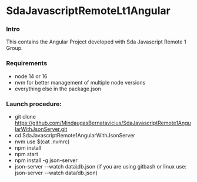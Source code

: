 # SdaJavascriptRemoteLt1Angular

### Intro
This contains the Angular Project developed with Sda Javascript Remote 1 Group.

### Requirements
- node 14 or 16
- nvm for better management of multiple node versions
- everything else in the package.json

### Launch procedure:
- git clone https://github.com/MindaugasBernatavicius/SdaJavascriptRemote1AngularWithJsonServer.git
- cd SdaJavascriptRemote1AngularWithJsonServer
- nvm use $(cat .nvmrc)
- npm install
- npm start
- npm install -g json-server
- json-server --watch data\db.json (if you are using gitbash or linux use: json-server --watch data/db.json)
